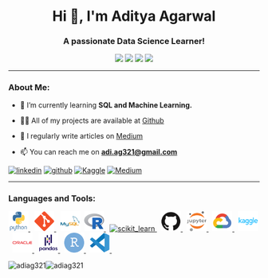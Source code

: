 <h1 align="center">Hi 👋, I'm Aditya Agarwal</h1>
<h3 align="center">A passionate Data Science Learner!</h3>

<p align=center>
<img height="25" src="https://badges.pufler.dev/visits/adiag321/adiag321?color=black&logo=github"/>
<img height="25" src="https://komarev.com/ghpvc/?username=adiag321&color=brightgreen"/>
<img height="25" src="https://badges.pufler.dev/commits/monthly/adiag321"/>
<img height="25" src="https://badges.pufler.dev/repos/adiag321"/>  
<a href="https://github.com/adiag321">
</a>
</p>

----

<div>
<h3><b>About Me:</b></h3>

- 🌱 I’m currently learning **SQL and Machine Learning.**

- 👨‍💻 All of my projects are available at <a href="https://github.com/adiag321?tab=repositories" target="blank">[Github](https://github.com/adiag321?tab=repositories)

- 📝 I regularly write articles on [Medium](https://medium.com/@adi-ag321)

- 📫 You can reach me on **adi.ag321@gmail.com**

<a href="https://linkedin.com/in/adityaagarwal68" target="blank">![linkedin](https://img.shields.io/badge/Linkedin-0077b5?style=for-the-badge&logo=Linkedin&logoColor=white)</a>
<a href="https://github.com/adiag321?tab=repositories" target="blank">![github](https://img.shields.io/badge/GitHub-000000?style=for-the-badge&logo=GitHub&logoColor=white)</a>
<a href="https://www.kaggle.com/aditya6899" target="blank">![Kaggle](https://img.shields.io/badge/Kaggle-0077b5?style=for-the-badge&logo=Kaggle&logoColor=white)</a>
<a href="https://medium.com/@adi-ag321" target="blank">![Medium](https://img.shields.io/badge/Medium-000000?style=for-the-badge&logo=Medium&logoColor=white)</a>
</div>
 
----
  
<div>
<h3 align="left">Languages and Tools:</h3>
  
<a href="https://www.python.org" target="_blank"><img src="https://github.com/devicons/devicon/blob/master/icons/python/python-original-wordmark.svg" alt="python" width="40" height="40"/> </a> &nbsp;
<a href="https://git-scm.com/" target="_blank"> <img src="https://github.com/devicons/devicon/blob/master/icons/git/git-original.svg" alt="git" width="40" height="40"/> </a> &nbsp;
<a href="https://www.mysql.com/" target="_blank"><img src="https://github.com/devicons/devicon/blob/master/icons/mysql/mysql-original-wordmark.svg" title="MySQL"  alt="MySQL" width="40" height="40"/></a>&nbsp;
<a href="" target="_blank"><img src="https://github.com/devicons/devicon/blob/master/icons/r/r-original.svg" alt="R" width="40" height="40"/> </a> &nbsp; 
<a href="https://scikit-learn.org/" target="_blank"> <img src="https://upload.wikimedia.org/wikipedia/commons/0/05/Scikit_learn_logo_small.svg" alt="scikit_learn" width="40" height="40"/> </a> &nbsp;
<a href="" target="_blank"><img src="https://github.com/devicons/devicon/blob/master/icons/github/github-original.svg" alt="GitHub" width="40" height="40"/> </a> &nbsp;
<a href="" target="_blank"><img src="https://github.com/devicons/devicon/blob/master/icons/jupyter/jupyter-original-wordmark.svg" alt="Jupyter" width="40" height="40"/> </a> &nbsp;
<a href="" target="_blank"><img src="https://github.com/devicons/devicon/blob/master/icons/googlecloud/googlecloud-original.svg" alt="Jupyter" width="40" height="40"/> </a> &nbsp;
<a href="" target="_blank"><img src="https://github.com/devicons/devicon/blob/master/icons/kaggle/kaggle-original-wordmark.svg" alt="Kaggle" width="40" height="40"/> </a> &nbsp;
<a href="" target="_blank"><img src="https://github.com/devicons/devicon/blob/master/icons/oracle/oracle-original.svg" alt="Oracle" width="40" height="40"/> </a> &nbsp;
<a href="" target="_blank"><img src="https://github.com/devicons/devicon/blob/master/icons/pandas/pandas-original-wordmark.svg" alt="Pandas" width="40" height="40"/> </a> &nbsp; 
<a href="" target="_blank"><img src="https://github.com/devicons/devicon/blob/master/icons/rstudio/rstudio-original.svg" alt="R Studio" width="40" height="40"/> </a> &nbsp; 
<a href="" target="_blank"><img src="https://github.com/devicons/devicon/blob/master/icons/vscode/vscode-original.svg" alt="VS Code" width="40" height="40"/> </a> &nbsp; 
</div>

<div>
<p><img align = "left" src="https://github-readme-streak-stats.herokuapp.com/?user=adiag321&" alt="adiag321" /></p>
<p><img align = "left" src="https://github-readme-stats.vercel.app/api/top-langs?username=adiag321&show_icons=true&locale=en&layout=compact" alt="adiag321"/></p>
</div>
